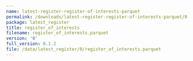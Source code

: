 ```yaml
---
name: latest-register-register-of-interests-parquet
permalink: /downloads/latest-register-register-of-interests-parquet/0
package: latest_register
title: register_of_interests
filename: register_of_interests.parquet
version: '0'
full_version: 0.1.2
file: /data/latest_register/0/register_of_interests.parquet
---
```

